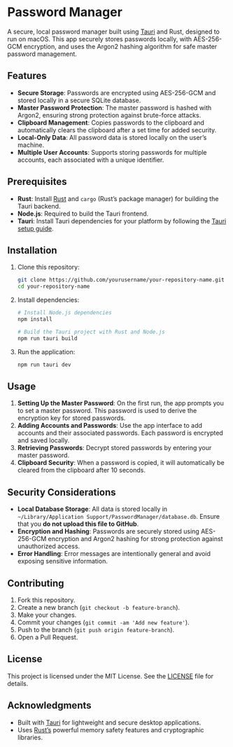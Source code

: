 
# Password Manager

A secure, local password manager built using [Tauri](https://tauri.app/) and Rust, designed to run on macOS. This app securely stores passwords locally, with AES-256-GCM encryption, and uses the Argon2 hashing algorithm for safe master password management.

## Features

- **Secure Storage**: Passwords are encrypted using AES-256-GCM and stored locally in a secure SQLite database.
- **Master Password Protection**: The master password is hashed with Argon2, ensuring strong protection against brute-force attacks.
- **Clipboard Management**: Copies passwords to the clipboard and automatically clears the clipboard after a set time for added security.
- **Local-Only Data**: All password data is stored locally on the user’s machine.
- **Multiple User Accounts**: Supports storing passwords for multiple accounts, each associated with a unique identifier.

## Prerequisites

- **Rust**: Install [Rust](https://www.rust-lang.org/) and `cargo` (Rust’s package manager) for building the Tauri backend.
- **Node.js**: Required to build the Tauri frontend.
- **Tauri**: Install Tauri dependencies for your platform by following the [Tauri setup guide](https://tauri.app/v1/guides/getting-started/prerequisites).

## Installation

1. Clone this repository:

   ```bash
   git clone https://github.com/yourusername/your-repository-name.git
   cd your-repository-name
   ```

2. Install dependencies:

   ```bash
   # Install Node.js dependencies
   npm install

   # Build the Tauri project with Rust and Node.js
   npm run tauri build
   ```

3. Run the application:

   ```bash
   npm run tauri dev
   ```

## Usage

1. **Setting Up the Master Password**: On the first run, the app prompts you to set a master password. This password is used to derive the encryption key for stored passwords.
2. **Adding Accounts and Passwords**: Use the app interface to add accounts and their associated passwords. Each password is encrypted and saved locally.
3. **Retrieving Passwords**: Decrypt stored passwords by entering your master password.
4. **Clipboard Security**: When a password is copied, it will automatically be cleared from the clipboard after 10 seconds.

## Security Considerations

- **Local Database Storage**: All data is stored locally in `~/Library/Application Support/PasswordManager/database.db`. Ensure that you **do not upload this file to GitHub**.
- **Encryption and Hashing**: Passwords are securely stored using AES-256-GCM encryption and Argon2 hashing for strong protection against unauthorized access.
- **Error Handling**: Error messages are intentionally general and avoid exposing sensitive information.

## Contributing

1. Fork this repository.
2. Create a new branch (`git checkout -b feature-branch`).
3. Make your changes.
4. Commit your changes (`git commit -am 'Add new feature'`).
5. Push to the branch (`git push origin feature-branch`).
6. Open a Pull Request.

## License

This project is licensed under the MIT License. See the [LICENSE](LICENSE) file for details.

## Acknowledgments

- Built with [Tauri](https://tauri.app/) for lightweight and secure desktop applications.
- Uses [Rust’s](https://www.rust-lang.org/) powerful memory safety features and cryptographic libraries.
